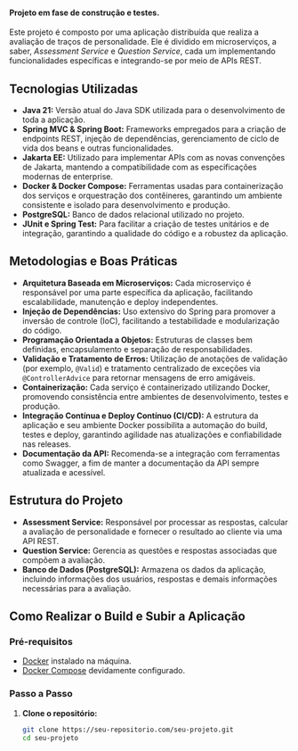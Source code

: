 
#### Projeto em fase de construção e testes.

Este projeto é composto por uma aplicação distribuída que realiza a avaliação de traços de personalidade. Ele é dividido em microserviços, a saber, *Assessment Service* e *Question Service*, cada um implementando funcionalidades específicas e integrando-se por meio de APIs REST.

## Tecnologias Utilizadas

- **Java 21:** Versão atual do Java SDK utilizada para o desenvolvimento de toda a aplicação.
- **Spring MVC & Spring Boot:** Frameworks empregados para a criação de endpoints REST, injeção de dependências, gerenciamento de ciclo de vida dos beans e outras funcionalidades.
- **Jakarta EE:** Utilizado para implementar APIs com as novas convenções de Jakarta, mantendo a compatibilidade com as especificações modernas de enterprise.
- **Docker & Docker Compose:** Ferramentas usadas para containerização dos serviços e orquestração dos contêineres, garantindo um ambiente consistente e isolado para desenvolvimento e produção.
- **PostgreSQL:** Banco de dados relacional utilizado no projeto.
- **JUnit e Spring Test:** Para facilitar a criação de testes unitários e de integração, garantindo a qualidade do código e a robustez da aplicação.

## Metodologias e Boas Práticas

- **Arquitetura Baseada em Microserviços:** Cada microserviço é responsável por uma parte específica da aplicação, facilitando escalabilidade, manutenção e deploy independentes.
- **Injeção de Dependências:** Uso extensivo do Spring para promover a inversão de controle (IoC), facilitando a testabilidade e modularização do código.
- **Programação Orientada a Objetos:** Estruturas de classes bem definidas, encapsulamento e separação de responsabilidades.
- **Validação e Tratamento de Erros:** Utilização de anotações de validação (por exemplo, `@Valid`) e tratamento centralizado de exceções via `@ControllerAdvice` para retornar mensagens de erro amigáveis.
- **Containerização:** Cada serviço é containerizado utilizando Docker, promovendo consistência entre ambientes de desenvolvimento, testes e produção.
- **Integração Contínua e Deploy Contínuo (CI/CD):** A estrutura da aplicação e seu ambiente Docker possibilita a automação do build, testes e deploy, garantindo agilidade nas atualizações e confiabilidade nas releases.
- **Documentação da API:** Recomenda-se a integração com ferramentas como Swagger, a fim de manter a documentação da API sempre atualizada e acessível.

## Estrutura do Projeto

- **Assessment Service:** Responsável por processar as respostas, calcular a avaliação de personalidade e fornecer o resultado ao cliente via uma API REST.
- **Question Service:** Gerencia as questões e respostas associadas que compõem a avaliação.
- **Banco de Dados (PostgreSQL):** Armazena os dados da aplicação, incluindo informações dos usuários, respostas e demais informações necessárias para a avaliação.

## Como Realizar o Build e Subir a Aplicação

### Pré-requisitos

- [Docker](https://docs.docker.com/get-docker/) instalado na máquina.
- [Docker Compose](https://docs.docker.com/compose/install/) devidamente configurado.

### Passo a Passo

1. **Clone o repositório:**

   ```bash
   git clone https://seu-repositorio.com/seu-projeto.git
   cd seu-projeto
